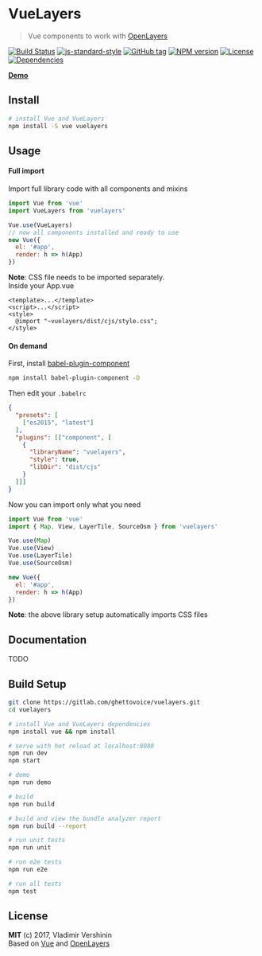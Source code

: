 # VueLayers

> Vue components to work with [OpenLayers](https://openlayers.org)

[![Build Status](https://travis-ci.org/ghettovoice/vuelayers.svg?branch=master)](https://travis-ci.org/ghettovoice/vuelayers)
[![js-standard-style](https://img.shields.io/badge/code%20style-standard-brightgreen.svg)](http://standardjs.com)
[![GitHub tag](https://img.shields.io/github/tag/ghettovoice/vuelayers.svg)](https://github.com/ghettovoice/vuelayers/releases)
[![NPM version](https://img.shields.io/npm/v/vuelayers.svg)](https://www.npmjs.com/package/vuelayers)
[![License](https://img.shields.io/github/license/ghettovoice/vuelayers.svg)](https://github.com/ghettovoice/vuelayers/blob/master/LICENSE)
[![Dependencies](https://img.shields.io/david/ghettovoice/vuelayers.svg)](https://david-dm.org/ghettovoice/vuelayers)

**[Demo](https://ghettovoice.github.io/vuelayers/)**

## Install

```bash
# install Vue and VueLayers
npm install -S vue vuelayers
```

## Usage

#### Full import  

Import full library code with all components and mixins

```js
import Vue from 'vue'
import VueLayers from 'vuelayers'

Vue.use(VueLayers)
// now all components installed and ready to use
new Vue({
  el: '#app',
  render: h => h(App)
})
```

**Note**: CSS file needs to be imported separately.    
Inside your App.vue

```vue
<template>...</template>
<script>...</script>
<style>
  @import "~vuelayers/dist/cjs/style.css";
</style>
```

#### On demand  

First, install [babel-plugin-component](https://github.com/QingWei-Li/babel-plugin-component)

```bash
npm install babel-plugin-component -D
```

Then edit your `.babelrc`

```json
{
  "presets": [
    ["es2015", "latest"]
  ],
  "plugins": [["component", [
    {
      "libraryName": "vuelayers",
      "style": true,
      "libDir": "dist/cjs"
    }
  ]]]
}
```

Now you can import only what you need

```js
import Vue from 'vue'
import { Map, View, LayerTile, SourceOsm } from 'vuelayers'

Vue.use(Map)
Vue.use(View)
Vue.use(LayerTile)
Vue.use(SourceOsm)

new Vue({
  el: '#app',
  render: h => h(App)
})
```

**Note**: the above library setup automatically imports CSS files

## Documentation

TODO

## Build Setup

``` bash
git clone https://gitlab.com/ghettovoice/vuelayers.git
cd vuelayers

# install Vue and VueLayers dependencies
npm install vue && npm install

# serve with hot reload at localhost:8080
npm run dev
npm start

# demo 
npm run demo

# build
npm run build

# build and view the bundle analyzer report
npm run build --report

# run unit tests
npm run unit

# run e2e tests
npm run e2e

# run all tests
npm test
```

## License

**MIT** (c) 2017, Vladimir Vershinin  
Based on [Vue](https://vuejs.org/) and [OpenLayers](https://openlayers.org/)

